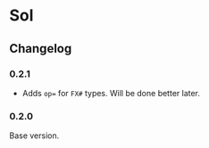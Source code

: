 # Sol
## Changelog

### 0.2.1

- Adds `op=` for `FX#` types. Will be done better later.

### 0.2.0

Base version.
